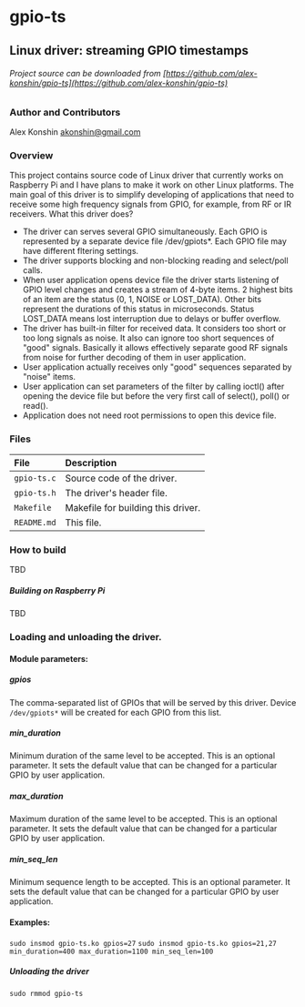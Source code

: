 # gpio-ts
## Linux driver: streaming GPIO timestamps
###### Project source can be downloaded from [https://github.com/alex-konshin/gpio-ts](https://github.com/alex-konshin/gpio-ts)

### Author and Contributors
Alex Konshin <akonshin@gmail.com>

### Overview
This project contains source code of Linux driver that currently works on Raspberry Pi and I have plans to make it work on other Linux platforms. The main goal of this driver is to simplify developing of applications that need to receive some high frequency signals from GPIO, for example, from RF or IR receivers. 
What this driver does? 
- The driver can serves several GPIO simultaneously. Each GPIO is represented by a separate device file /dev/gpiots*. Each GPIO file may have different fltering settings.
- The driver supports blocking and non-blocking reading and select/poll calls.   
- When user application opens device file the driver starts listening of GPIO level changes and creates a stream of 4-byte items. 2 highest bits of an item are the status (0, 1, NOISE or LOST_DATA). Other bits represent the durations of this status in microseconds. Status LOST_DATA means lost interruption due to delays or buffer overflow.  
- The driver has built-in filter for received data. It considers too short or too long signals as noise. It also can ignore too short sequences of "good" signals. Basically it allows effectively separate good RF signals from noise for further decoding of them in user application. 
- User application actually receives only "good" sequences separated by "noise" items.
- User application can set parameters of the filter by calling ioctl() after opening the device file but before the very first call of select(), poll() or read().
- Application does not need root permissions to open this device file.  

### Files
| File | Description |
| :--- | :--- |
| `gpio-ts.c` | Source code of the driver.|
| `gpio-ts.h` | The driver's header file.|
| `Makefile` | Makefile for building this driver.|
| `README.md` | This file. |

### How to build
TBD
##### Building on Raspberry Pi
TBD

### Loading and unloading the driver.
#### Module parameters:
##### gpios 
The comma-separated list of GPIOs that will be served by this driver. Device `/dev/gpiots*` will be created for each GPIO from this list.
##### min_duration
Minimum duration of the same level to be accepted. This is an optional parameter. It sets the default value that can be changed for a particular GPIO by user application.  
##### max_duration
Maximum duration of the same level to be accepted. This is an optional parameter. It sets the default value that can be changed for a particular GPIO by user application.
##### min_seq_len
Minimum sequence length to be accepted. This is an optional parameter. It sets the default value that can be changed for a particular GPIO by user application.

#### Examples:
`sudo insmod gpio-ts.ko gpios=27`
`sudo insmod gpio-ts.ko gpios=21,27 min_duration=400 max_duration=1100 min_seq_len=100`

##### Unloading the driver
`sudo rmmod gpio-ts`

